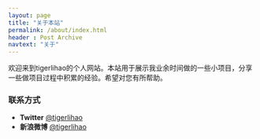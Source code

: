 ```yaml
---
layout: page
title: "关于本站"
permalink: /about/index.html
header : Post Archive
navtext: "关于"
---
```

欢迎来到tigerlihao的个人网站。本站用于展示我业余时间做的一些小项目，分享一些做项目过程中积累的经验。希望对您有所帮助。

### 联系方式

*   **Twitter** [@tigerlihao](http://twitter.com/tigerlihao)
*   **新浪微博** [@tigerlihao](http://weibo.com/tigerlihao)
